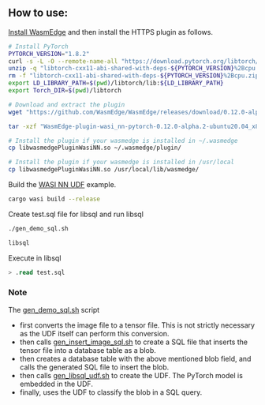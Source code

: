## How to use:

[Install WasmEdge](https://wasmedge.org/book/en/quick_start/install.html) and then install the HTTPS plugin as follows.

```bash
# Install PyTorch
PYTORCH_VERSION="1.8.2"
curl -s -L -O --remote-name-all "https://download.pytorch.org/libtorch/lts/1.8/cpu/libtorch-cxx11-abi-shared-with-deps-${PYTORCH_VERSION}%2Bcpu.zip"
unzip -q "libtorch-cxx11-abi-shared-with-deps-${PYTORCH_VERSION}%2Bcpu.zip"
rm -f "libtorch-cxx11-abi-shared-with-deps-${PYTORCH_VERSION}%2Bcpu.zip"
export LD_LIBRARY_PATH=$(pwd)/libtorch/lib:${LD_LIBRARY_PATH}
export Torch_DIR=$(pwd)/libtorch

# Download and extract the plugin
wget "https://github.com/WasmEdge/WasmEdge/releases/download/0.12.0-alpha.2/WasmEdge-plugin-wasi_nn-pytorch-0.12.0-alpha.2-ubuntu20.04_x86_64.tar.gz"

tar -xzf "WasmEdge-plugin-wasi_nn-pytorch-0.12.0-alpha.2-ubuntu20.04_x86_64.tar.gz"

# Install the plugin if your wasmedge is installed in ~/.wasmedge
cp libwasmedgePluginWasiNN.so ~/.wasmedge/plugin/

# Install the plugin if your wasmedge is installed in /usr/local
cp libwasmedgePluginWasiNN.so /usr/local/lib/wasmedge/
```

Build the [WASI NN UDF](src/main.rs) example.

```bash
cargo wasi build --release
```

Create test.sql file for libsql and run libsql
```bash
./gen_demo_sql.sh

libsql
```

Execute in libsql
```sql
> .read test.sql
```

### Note

The [gen_demo_sql.sh](gen_demo_sql.sh) script 

* first converts the image file to a tensor file. This is not strictly necessary as the UDF itself can perform this conversion. 
* then calls [gen_insert_image_sql.sh](gen_insert_image_sql.sh) to create a SQL file that inserts the tensor file into a database table as a blob.
* then creates a database table with the above mentioned blob field, and calls the generated SQL file to insert the blob.
* then calls [gen_libsql_udf.sh](gen_libsql_udf.sh) to create the UDF. The PyTorch model is embedded in the UDF.
* finally, uses the UDF to classify the blob in a SQL query.
